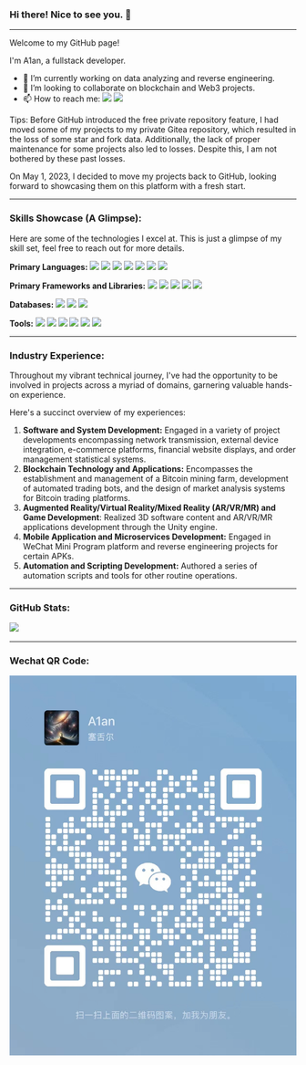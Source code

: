 ### Hi there! Nice to see you. 👋

***
Welcome to my GitHub page!

I'm A1an, a fullstack developer.

- 🔭 I’m currently working on data analyzing and reverse engineering.
- 👯 I’m looking to collaborate on blockchain and Web3 projects.
- 📫 How to reach me:
  [![](https://img.shields.io/badge/-Gmail-gray?logo=gmail)](mailto:songxz1992@gmail.com)
  [![](https://img.shields.io/badge/-WeChat-gray?logo=wechat)](#wechat-qr-code)

Tips: Before GitHub introduced the free private repository feature, I had moved some of my projects to my private Gitea
repository,
which resulted in the loss of some star and fork data. Additionally, the lack of proper maintenance for some projects
also led to losses. Despite this, I am not bothered by these past losses.

On May 1, 2023, I decided to move my projects back to GitHub, looking forward to showcasing them on this platform with a
fresh start.
***

### Skills Showcase (A Glimpse):

Here are some of the technologies I excel at. This is just a glimpse of my skill set, feel free to reach out for more
details.

**Primary Languages:**
[![](https://img.shields.io/badge/-Go-gray?logo=go)](https://go.dev)
[![](https://img.shields.io/badge/-Python-gray?logo=python)](https://www.python.org)
[![](https://img.shields.io/badge/-Java-gray?logo=openjdk&logoColor=red)](https://openjdk.org)
[![](https://img.shields.io/badge/-Node.js-gray?logo=nodedotjs)](https://nodejs.org)
[![](https://img.shields.io/badge/-PHP-gray?logo=php)](https://www.php.net)
[![](https://img.shields.io/badge/-C&C++-gray?logo=cplusplus)](https://cplusplus.com)
[![](https://img.shields.io/badge/-C%23-gray?logo=dotnet)](https://dotnet.microsoft.com)

**Primary Frameworks and Libraries:**
[![](https://img.shields.io/badge/-Gin-gray)](https://gin-gonic.com)
[![](https://img.shields.io/badge/-GORM-gray)](https://gorm.io)
[![](https://img.shields.io/badge/-Vue-gray?logo=vuedotjs)](https://vuejs.org)
[![](https://img.shields.io/badge/-Jupyter-gray?logo=jupyter)](https://jupyter.org)
[![](https://img.shields.io/badge/-Unity-gray?logo=unity)](https://unity.com)

**Databases:**
[![](https://img.shields.io/badge/-PostgreSQL-gray?logo=postgresql)](https://www.postgresql.org)
[![](https://img.shields.io/badge/-MySQL-gray?logo=mysql)](https://www.mysql.com)
[![](https://img.shields.io/badge/-Timescale-gray?logo=timescale)](https://www.timescale.com)

**Tools:**
[![](https://img.shields.io/badge/-Git-gray?logo=git)](https://git-scm.com)
[![](https://img.shields.io/badge/-Docker-gray?logo=docker)](https://www.docker.com)
[![](https://img.shields.io/badge/-JetBrains-gray?logo=jetbrains)](https://www.jetbrains.com)
[![](https://img.shields.io/badge/-Visual%20Studio%20Code-gray?logo=visualstudiocode)](https://code.visualstudio.com)
[![](https://img.shields.io/badge/-CloudFlare-gray?logo=cloudflare)](https://cloudflare.com)
[![](https://img.shields.io/badge/-Open%20AI-gray?logo=openai)](https://openai.com)
***

### Industry Experience:

Throughout my vibrant technical journey, I've had the opportunity to be involved in projects across a myriad of domains,
garnering valuable hands-on experience.

Here's a succinct overview of my experiences:

1. **Software and System Development:**
   Engaged in a variety of project developments encompassing network transmission, external device integration, e-commerce
   platforms, financial website displays, and order management statistical systems.
2. **Blockchain Technology and Applications:**
   Encompasses the establishment and management of a Bitcoin mining farm, development of automated trading bots, and the
   design of market analysis systems for Bitcoin trading platforms.
3. **Augmented Reality/Virtual Reality/Mixed Reality (AR/VR/MR) and Game Development**:
   Realized 3D software content and AR/VR/MR applications development through the Unity engine.
4. **Mobile Application and Microservices Development:**
   Engaged in WeChat Mini Program platform and reverse engineering projects for certain APKs.
5. **Automation and Scripting Development:**
   Authored a series of automation scripts and tools for other routine operations.

***

### GitHub Stats:

[![](https://github-readme-stats.vercel.app/api/top-langs/?username=A1anSong&theme=transparent&layout=pie&count_private=true&langs_count=20)]()
***

### Wechat QR Code:

[![](assets/wechat.jpg)]()

<!--
**A1anSong/A1anSong** is a ✨ _special_ ✨ repository because its `README.md` (this file) appears on your GitHub profile.

Here are some ideas to get you started:

- 🔭 I’m currently working on ...
- 🌱 I’m currently learning ...
- 👯 I’m looking to collaborate on ...
- 🤔 I’m looking for help with ...
- 💬 Ask me about ...
- 📫 How to reach me: ...
- 😄 Pronouns: ...
- ⚡ Fun fact: ...
-->

